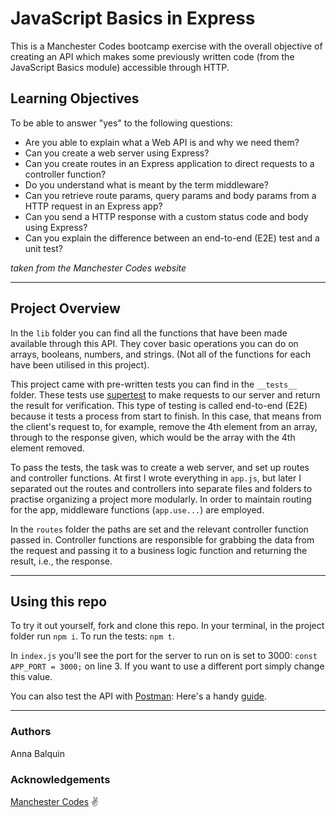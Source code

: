 # JavaScript Basics in Express

This is a Manchester Codes bootcamp exercise with the overall objective of creating an API which makes some previously written code (from the JavaScript Basics module) accessible through HTTP.

## Learning Objectives

To be able to answer "yes" to the following questions:

- Are you able to explain what a Web API is and why we need them?
- Can you create a web server using Express?
- Can you create routes in an Express application to direct requests to a controller function?
- Do you understand what is meant by the term middleware?
- Can you retrieve route params, query params and body params from a HTTP request in an Express app?
- Can you send a HTTP response with a custom status code and body using Express?
- Can you explain the difference between an end-to-end (E2E) test and a unit test?

*taken from the Manchester Codes website*

___

## Project Overview 

In the `lib` folder you can find all the functions that have been made available through this API. They cover basic operations you can do on arrays, booleans, numbers, and strings. (Not all of the functions for each have been utilised in this project).

This project came with pre-written tests you can find in the `__tests__` folder. These tests use [supertest](https://www.npmjs.com/package/supertest) to make requests to our server and return the result for verification. This type of testing is called end-to-end (E2E) because it tests a process from start to finish.  In this case, that means from the client's request to, for example, remove the 4th element from an array, through to the response given, which would be the array with the 4th element removed.

To pass the tests, the task was to create a web server, and set up routes and controller functions. At first I wrote everything in `app.js`, but later I separated out the routes and controllers into separate files and folders to practise organizing a project more modularly. In order to maintain routing for the app, middleware functions (`app.use...`) are employed.

In the `routes` folder the paths are set and the relevant controller function passed in. Controller functions are responsible for grabbing the data from the request and passing it to a business logic function and returning the result, i.e., the response.


--- 

## Using this repo

To try it out yourself, fork and clone this repo. 
In your terminal, in the project folder run `npm i`. 
To run the tests: `npm t`.

In `index.js` you'll see the port for the server to run on is set to 3000: `const APP_PORT = 3000;` on line 3. If you want to use a different port simply change this value.

You can also test the API with [Postman](https://www.postman.com):  Here's a handy [guide](https://www.srijan.net/blog/manual-api-testing-using-postman).



---

### Authors

Anna Balquin


### Acknowledgements

[Manchester Codes](https://www.manchestercodes.com) :v:
